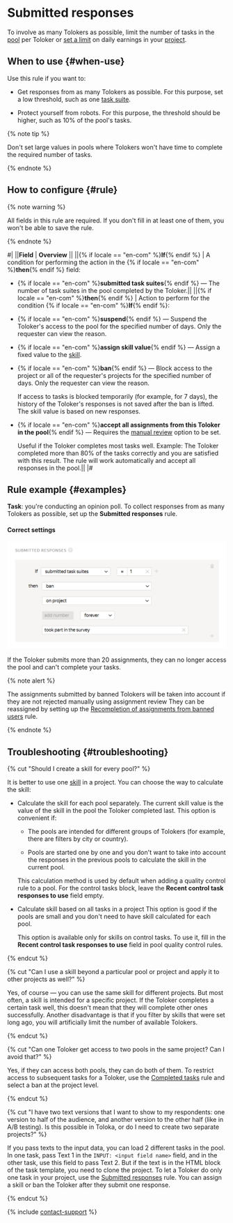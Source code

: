 # Submitted responses

To involve as many Tolokers as possible, limit the number of tasks in the [pool](../../glossary.md#pool) per Toloker or [set a limit](income.md) on daily earnings in your [project](../../glossary.md#project).

## When to use {#when-use}

Use this rule if you want to:

- Get responses from as many Tolokers as possible. For this purpose, set a low threshold, such as one [task suite](../../glossary.md#task-suite).

- Protect yourself from robots. For this purpose, the threshold should be higher, such as 10% of the pool's tasks.

{% note tip %}

Don't set large values in pools where Tolokers won't have time to complete the required number of tasks.

{% endnote %}

## How to configure {#rule}

{% note warning %}

All fields in this rule are required. If you don't fill in at least one of them, you won't be able to save the rule.

{% endnote %}

#|
||**Field**  | **Overview** ||
||{% if locale == "en-com" %}**If**{% endif %} | A condition for performing the action in the {% if locale == "en-com" %}**then**{% endif %} field:

- {% if locale == "en-com" %}**submitted task suites**{% endif %} — The number of task suites in the pool completed by the Toloker.||
||{% if locale == "en-com" %}**then**{% endif %} | Action to perform for the condition {% if locale == "en-com" %}**If**{% endif %}:

- {% if locale == "en-com" %}**suspend**{% endif %} — Suspend the Toloker's access to the pool for the specified number of days. Only the requester can view the reason.

- {% if locale == "en-com" %}**assign skill value**{% endif %} — Assign a fixed value to the [skill](nav.md).

- {% if locale == "en-com" %}**ban**{% endif %} — Block access to the project or all of the requester's projects for the specified number of days. Only the requester can view the reason.

    If access to tasks is blocked temporarily (for example, for 7 days), the history of the Toloker's responses is not saved after the ban is lifted. The skill value is based on new responses.

- {% if locale == "en-com" %}**accept all assignments from this Toloker in the pool**{% endif %} — Requires the [manual review](offline-accept.md) option to be set.

    Useful if the Toloker completes most tasks well. Example: The Toloker completed more than 80% of the tasks correctly and you are satisfied with this result. The rule will work automatically and accept all responses in the pool.||
|#

## Rule example {#examples}

**Task**: you're conducting an opinion poll. To collect responses from as many Tolokers as possible, set up the **Submitted responses** rule.

#### Correct settings

![](../_images/control-rules/submitted-answers/qcr-submitted-answers_example1.png)

If the Toloker submits more than 20 assignments, they can no longer access the pool and can't complete your tasks.

{% note alert %}

The assignments submitted by banned Tolokers will be taken into account if they are not rejected manually using assignment review They can be reassigned by setting up the [Recompletion of assignments from banned users](restore-task-overlap.md) rule.

{% endnote %}

## Troubleshooting {#troubleshooting}

{% cut "Should I create a skill for every pool?" %}

It is better to use one [skill](../../glossary.md#skill) in a project. You can choose the way to calculate the skill:

- Calculate the skill for each pool separately. The current skill value is the value of the skill in the pool the Toloker completed last. This option is convenient if:

    - The pools are intended for different groups of Tolokers (for example, there are filters by city or country).

    - Pools are started one by one and you don't want to take into account the responses in the previous pools to calculate the skill in the current pool.

    This calculation method is used by default when adding a quality control rule to a pool. For the control tasks block, leave the **Recent control task responses to use** field empty.

- Calculate skill based on all tasks in a project This option is good if the pools are small and you don't need to have skill calculated for each pool.

    This option is available only for skills on control tasks. To use it, fill in the **Recent control task responses to use** field in pool quality control rules.

{% endcut %}

{% cut "Can I use a skill beyond a particular pool or project and apply it to other projects as well?" %}

Yes, of course — you can use the same skill for different projects. But most often, a skill is intended for a specific project. If the Toloker completes a certain task well, this doesn't mean that they will complete other ones successfully. Another disadvantage is that if you filter by skills that were set long ago, you will artificially limit the number of available Tolokers.

{% endcut %}

{% cut "Can one Toloker get access to two pools in the same project? Can I avoid that?" %}

Yes, if they can access both pools, they can do both of them. To restrict access to subsequent tasks for a Toloker, use the [Completed tasks](submitted-answers.md) rule and select a ban at the project level.

{% endcut %}

{% cut "I have two text versions that I want to show to my respondents: one version to half of the audience, and another version to the other half (like in A/B testing). Is this possible in Toloka, or do I need to create two separate projects?" %}

If you pass texts to the input data, you can load 2 different tasks in the pool. In one task, pass Text 1 in the `INPUT: <input field name>` field, and in the other task, use this field to pass Text 2. But if the text is in the HTML block of the task template, you need to clone the project. To let a Toloker do only one task in your project, use the [Submitted responses](submitted-answers.md) rule. You can assign a skill or ban the Toloker after they submit one response.

{% endcut %}

{% include [contact-support](../_includes/contact-support.md) %}